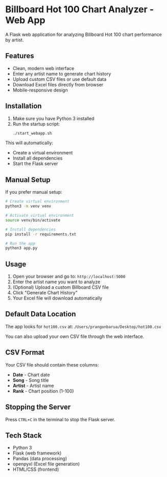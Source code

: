 # Billboard Hot 100 Chart Analyzer - Web App

A Flask web application for analyzing Billboard Hot 100 chart performance by artist.

## Features

- Clean, modern web interface
- Enter any artist name to generate chart history
- Upload custom CSV files or use default data
- Download Excel files directly from browser
- Mobile-responsive design

## Installation

1. Make sure you have Python 3 installed
2. Run the startup script:
   ```bash
   ./start_webapp.sh
   ```

This will automatically:
- Create a virtual environment
- Install all dependencies
- Start the Flask server

## Manual Setup

If you prefer manual setup:

```bash
# Create virtual environment
python3 -m venv venv

# Activate virtual environment
source venv/bin/activate

# Install dependencies
pip install -r requirements.txt

# Run the app
python3 app.py
```

## Usage

1. Open your browser and go to: `http://localhost:5000`
2. Enter the artist name you want to analyze
3. (Optional) Upload a custom Billboard CSV file
4. Click "Generate Chart History"
5. Your Excel file will download automatically

## Default Data Location

The app looks for `hot100.csv` at: `/Users/prangonbarua/Desktop/hot100.csv`

You can also upload your own CSV file through the web interface.

## CSV Format

Your CSV file should contain these columns:
- **Date** - Chart date
- **Song** - Song title
- **Artist** - Artist name
- **Rank** - Chart position (1-100)

## Stopping the Server

Press `CTRL+C` in the terminal to stop the Flask server.

## Tech Stack

- Python 3
- Flask (web framework)
- Pandas (data processing)
- openpyxl (Excel file generation)
- HTML/CSS (frontend)
